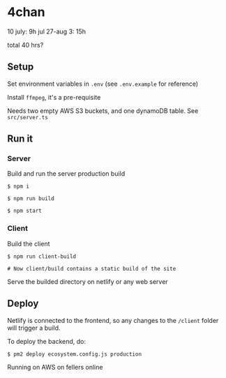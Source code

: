 # 4chan

10 july: 9h
jul 27-aug 3: 15h

total 40 hrs?

## Setup

Set environment variables in `.env` (see `.env.example` for reference)

Install `ffmpeg`, it's a pre-requisite

Needs two empty AWS S3 buckets, and one dynamoDB table. See `src/server.ts`

## Run it

### Server

Build and run the server production build

```
$ npm i

$ npm run build

$ npm start
```

### Client

Build the client

```
$ npm run client-build

# Now client/build contains a static build of the site
```

Serve the builded directory on netlify or any web server

## Deploy

Netlify is connected to the frontend, so any changes to the `/client` folder will trigger
a build.

To deploy the backend, do:

```bash
$ pm2 deploy ecosystem.config.js production
```

Running on AWS on fellers online
